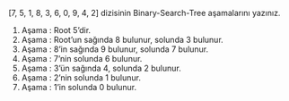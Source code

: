 [7, 5, 1, 8, 3, 6, 0, 9, 4, 2] dizisinin Binary-Search-Tree aşamalarını yazınız.

1. Aşama : Root 5’dir.
2. Aşama : Root’un sağında 8 bulunur, solunda 3 bulunur.
3. Aşama : 8’in sağında 9 bulunur, solunda 7 bulunur.
4. Aşama : 7’nin solunda 6 bulunur.
5. Aşama : 3’ün sağında 4, solunda 2 bulunur.
6. Aşama : 2’nin solunda 1 bulunur.
7. Aşama : 1’in solunda 0 bulunur.